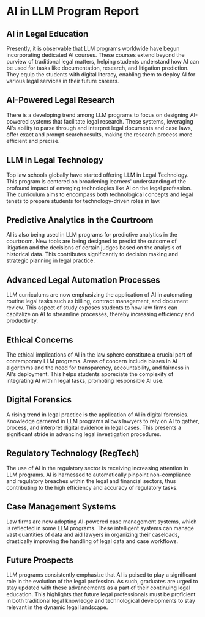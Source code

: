 # AI in LLM Program Report

## AI in Legal Education

Presently, it is observable that LLM programs worldwide have begun incorporating dedicated AI courses. These courses extend beyond the purview of traditional legal matters, helping students understand how AI can be used for tasks like documentation, research, and litigation prediction. They equip the students with digital literacy, enabling them to deploy AI for various legal services in their future careers.

## AI-Powered Legal Research

There is a developing trend among LLM programs to focus on designing AI-powered systems that facilitate legal research. These systems, leveraging AI's ability to parse through and interpret legal documents and case laws, offer exact and prompt search results, making the research process more efficient and precise.

## LLM in Legal Technology

Top law schools globally have started offering LLM in Legal Technology. This program is centered on broadening learners' understanding of the profound impact of emerging technologies like AI on the legal profession. The curriculum aims to encompass both technological concepts and legal tenets to prepare students for technology-driven roles in law.

## Predictive Analytics in the Courtroom

AI is also being used in LLM programs for predictive analytics in the courtroom. New tools are being designed to predict the outcome of litigation and the decisions of certain judges based on the analysis of historical data. This contributes significantly to decision making and strategic planning in legal practice.

## Advanced Legal Automation Processes

LLM curriculums are now emphasizing the application of AI in automating routine legal tasks such as billing, contract management, and document review. This aspect of study exposes students to how law firms can capitalize on AI to streamline processes, thereby increasing efficiency and productivity.

## Ethical Concerns

The ethical implications of AI in the law sphere constitute a crucial part of contemporary LLM programs. Areas of concern include biases in AI algorithms and the need for transparency, accountability, and fairness in AI's deployment. This helps students appreciate the complexity of integrating AI within legal tasks, promoting responsible AI use.

## Digital Forensics

A rising trend in legal practice is the application of AI in digital forensics. Knowledge garnered in LLM programs allows lawyers to rely on AI to gather, process, and interpret digital evidence in legal cases. This presents a significant stride in advancing legal investigation procedures.

## Regulatory Technology (RegTech)

The use of AI in the regulatory sector is receiving increasing attention in LLM programs. AI is harnessed to automatically pinpoint non-compliance and regulatory breaches within the legal and financial sectors, thus contributing to the high efficiency and accuracy of regulatory tasks.

## Case Management Systems

Law firms are now adopting AI-powered case management systems, which is reflected in some LLM programs. These intelligent systems can manage vast quantities of data and aid lawyers in organizing their caseloads, drastically improving the handling of legal data and case workflows.

## Future Prospects

LLM programs consistently emphasize that AI is poised to play a significant role in the evolution of the legal profession. As such, graduates are urged to stay updated with these advancements as a part of their continuing legal education. This highlights that future legal professionals must be proficient in both traditional legal knowledge and technological developments to stay relevant in the dynamic legal landscape.